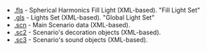 
* [.fls](FLS.md) - Spherical Harmonics Fill Light (XML-based). "Fill Light Set"
* [.gls](GLS.md) - Lights Set (XML-based). "Global Light Set"
* [.scn](SCN.md) - Main Scenario data (XML-based).
* [.sc2](SC2.md) - Scenario's decoration objects (XML-based).
* [.sc3](SC3.md) - Scenario's sound objects (XML-based).

